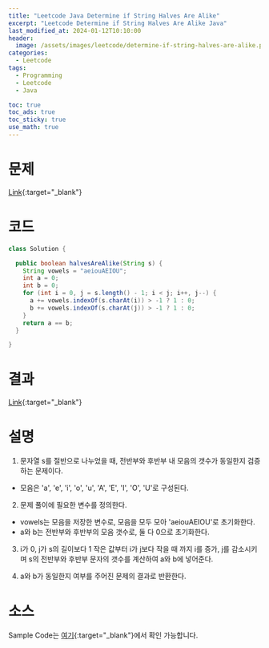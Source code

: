 ```yaml
---
title: "Leetcode Java Determine if String Halves Are Alike"
excerpt: "Leetcode Determine if String Halves Are Alike Java"
last_modified_at: 2024-01-12T10:10:00
header:
  image: /assets/images/leetcode/determine-if-string-halves-are-alike.png
categories:
  - Leetcode
tags:
  - Programming
  - Leetcode
  - Java

toc: true
toc_ads: true
toc_sticky: true
use_math: true
---
```

# 문제
[Link](https://leetcode.com/problems/determine-if-string-halves-are-alike){:target="_blank"}

# 코드
```java
class Solution {

  public boolean halvesAreAlike(String s) {
    String vowels = "aeiouAEIOU";
    int a = 0;
    int b = 0;
    for (int i = 0, j = s.length() - 1; i < j; i++, j--) {
      a += vowels.indexOf(s.charAt(i)) > -1 ? 1 : 0;
      b += vowels.indexOf(s.charAt(j)) > -1 ? 1 : 0;
    }
    return a == b;
  }

}
```

# 결과
[Link](https://leetcode.com/problems/determine-if-string-halves-are-alike/submissions/1143780226/){:target="_blank"}

# 설명
1. 문자열 s를 절반으로 나누었을 때, 전반부와 후반부 내 모음의 갯수가 동일한지 검증하는 문제이다.
- 모음은 'a', 'e', 'i', 'o', 'u', 'A', 'E', 'I', 'O', 'U'로 구성된다.

2. 문제 풀이에 필요한 변수를 정의한다.
- vowels는 모음을 저장한 변수로, 모음을 모두 모아 'aeiouAEIOU'로 초기화한다.
- a와 b는 전반부와 후반부의 모음 갯수로, 둘 다 0으로 초기화한다.

3. i가 0, j가 s의 길이보다 1 작은 값부터 i가 j보다 작을 때 까지 i를 증가, j를 감소시키며 s의 전반부와 후반부 문자의 갯수를 계산하여 a와 b에 넣어준다.

4. a와 b가 동일한지 여부를 주어진 문제의 결과로 반환한다.

# 소스
Sample Code는 [여기](https://github.com/GracefulSoul/leetcode/blob/master/src/main/java/gracefulsoul/problems/DetermineIfStringHalvesAreAlike.java){:target="_blank"}에서 확인 가능합니다.